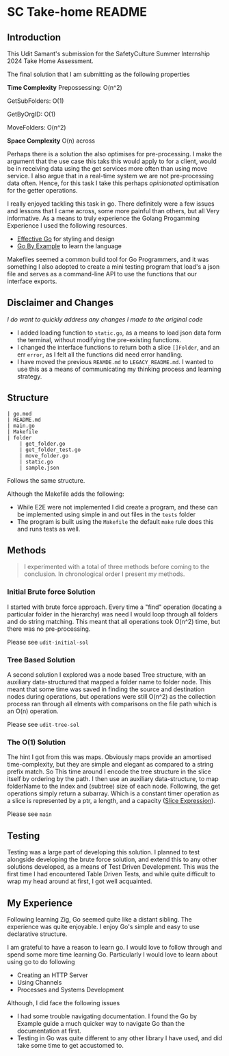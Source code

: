 # SC Take-home README

## Introduction
This Udit Samant's submission for the SafetyCulture Summer Internship 2024 Take Home Assessment.

The final solution that I am submitting as the following properties

**Time Complexity**
Prepossessing: O(n^2)

GetSubFolders: O(1)

GetByOrgID: O(1)

MoveFolders: O(n^2)

**Space Complexity**
O(n) across

Perhaps there is a solution the also optimises for pre-processing. I make the argument that the use case this taks this would apply to for a client, would be in receiving data using the get services more often than using move service. I also argue that in a real-time system we are not pre-processing data often. Hence, for this task I take this perhaps _opinionated_ optimisation for the getter operations.

I really enjoyed tackling this task in go. There definitely were a few issues and lessons that I came across, some more painful than others, but all Very informative. As a means to truly experience the Golang Progamming Experience I used the following resources.

- [Effective Go](https://go.dev/doc/effective_go) for styling and design
- [Go By Example](https://gobyexample.com) to learn the language

Makefiles seemed a common build tool for Go Programmers, and it was something I also adopted to create a mini testing program that load's a json file and serves as a command-line API to use the functions that our interface exports.

## Disclaimer and Changes
_I do want to quickly address any changes I made to the original code_

- I added loading function to `static.go`, as a means to load json data form the terminal, without modifying the pre-existing functions.
- I changed the interface functions to return both a slice `[]Folder`, and an err `error`, as I felt all the functions did need error handling.
- I have moved the previous `REAMDE.md` to `LEGACY_README.md`. I wanted to use this as a means of communicating my thinking process and learning strategy.

## Structure
```
| go.mod
| README.md
| main.go
| Makefile
| folder
    | get_folder.go
    | get_folder_test.go
    | move_folder.go
    | static.go
    | sample.json
```

Follows the same structure.

Although the Makefile adds the following:
- While E2E were not implemented I did create a program, and these can be implemented using simple in and out files in the `tests` folder
- The program is built using the `Makefile` the default `make` rule does this and runs tests as well.

## Methods
> I experimented with a total of three methods before coming to the conclusion. In chronological order I present my methods.

### Initial Brute force Solution
I started with brute force approach. Every time a "find" operation (locating a particular folder in the hierarchy) was need I would loop through all folders and do string matching. This meant that all operations took O(n^2) time, but there was no pre-processing.

Please see `udit-initial-sol`

### Tree Based Solution
A second solution I explored was a node based Tree structure, with an auxiliary data-structured that mapped a folder name to folder node. This meant that some time was saved in finding the source and destination nodes during operations, but operations were still O(n^2) as the collection process ran through all elments with comparisons on the file path which is an O(n) operation.

Please see `udit-tree-sol`

### The O(1) Solution

The hint I got from this was maps. Obviously maps provide an amortised time-complexity, but they are simple and elegant as compared to a string prefix match. So This time around I encode the tree structure in the slice itself by ordering by the path. I then use an auxiliary data-structure, to map folderName to the index and (subtree) size of each node. Following, the get operations simply return a subarray. Which is a constant timer operation as a slice is represented by a ptr, a length, and a capacity ([Slice Expression](https://go.dev/ref/spec#Slice_expressions)).

Please see `main`

## Testing
Testing was a large part of developing this solution. I planned to test alongside developing the brute force solution, and extend this to any other solutions developed, as a means of Test Driven Development. This was the first time I had encountered Table Driven Tests, and while quite difficult to wrap my head around at first, I got well acquainted.

## My Experience
Following learning Zig, Go seemed quite like a distant sibling. The experience was quite enjoyable. I enjoy Go's simple and easy to use declarative structure.

I am grateful to have a reason to learn go. I would love to follow through and spend some more time learning Go. Particularly I would love to learn about using go to do following
- Creating an HTTP Server
- Using Channels
- Processes and Systems Development

Although, I did face the following issues
- I had some trouble navigating documentation. I found the Go by Example guide a much quicker way to navigate Go than the documentation at first.
- Testing in Go was quite different to any other library I have used, and did take some time to get accustomed to.
